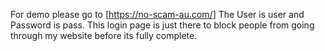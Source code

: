 For demo please go to [https://no-scam-au.com/]
The User is user and Password is pass. This login page is just there to block people from going through my website before its fully complete.
